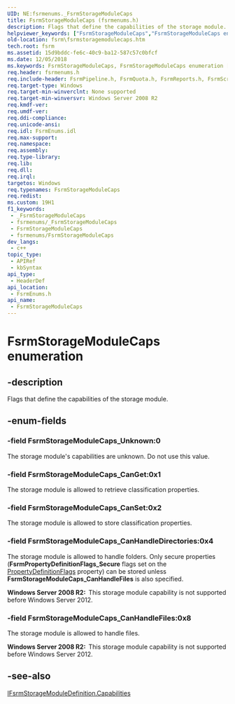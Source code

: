 ```yaml
---
UID: NE:fsrmenums._FsrmStorageModuleCaps
title: FsrmStorageModuleCaps (fsrmenums.h)
description: Flags that define the capabilities of the storage module.
helpviewer_keywords: ["FsrmStorageModuleCaps","FsrmStorageModuleCaps enumeration [File Server Resource Manager]","FsrmStorageModuleCaps_CanGet","FsrmStorageModuleCaps_CanHandleDirectories","FsrmStorageModuleCaps_CanHandleFiles","FsrmStorageModuleCaps_CanSet","FsrmStorageModuleCaps_Unknown","fs.fsrmstoragemodulecaps","fsrm.fsrmstoragemodulecaps","fsrmenums/FsrmStorageModuleCaps","fsrmenums/FsrmStorageModuleCaps_CanGet","fsrmenums/FsrmStorageModuleCaps_CanHandleDirectories","fsrmenums/FsrmStorageModuleCaps_CanHandleFiles","fsrmenums/FsrmStorageModuleCaps_CanSet","fsrmenums/FsrmStorageModuleCaps_Unknown"]
old-location: fsrm\fsrmstoragemodulecaps.htm
tech.root: fsrm
ms.assetid: 15d9bddc-fe6c-40c9-ba12-587c57c0bfcf
ms.date: 12/05/2018
ms.keywords: FsrmStorageModuleCaps, FsrmStorageModuleCaps enumeration [File Server Resource Manager], FsrmStorageModuleCaps_CanGet, FsrmStorageModuleCaps_CanHandleDirectories, FsrmStorageModuleCaps_CanHandleFiles, FsrmStorageModuleCaps_CanSet, FsrmStorageModuleCaps_Unknown, fs.fsrmstoragemodulecaps, fsrm.fsrmstoragemodulecaps, fsrmenums/FsrmStorageModuleCaps, fsrmenums/FsrmStorageModuleCaps_CanGet, fsrmenums/FsrmStorageModuleCaps_CanHandleDirectories, fsrmenums/FsrmStorageModuleCaps_CanHandleFiles, fsrmenums/FsrmStorageModuleCaps_CanSet, fsrmenums/FsrmStorageModuleCaps_Unknown
req.header: fsrmenums.h
req.include-header: FsrmPipeline.h, FsrmQuota.h, FsrmReports.h, FsrmScreen.h
req.target-type: Windows
req.target-min-winverclnt: None supported
req.target-min-winversvr: Windows Server 2008 R2
req.kmdf-ver: 
req.umdf-ver: 
req.ddi-compliance: 
req.unicode-ansi: 
req.idl: FsrmEnums.idl
req.max-support: 
req.namespace: 
req.assembly: 
req.type-library: 
req.lib: 
req.dll: 
req.irql: 
targetos: Windows
req.typenames: FsrmStorageModuleCaps
req.redist: 
ms.custom: 19H1
f1_keywords:
 - _FsrmStorageModuleCaps
 - fsrmenums/_FsrmStorageModuleCaps
 - FsrmStorageModuleCaps
 - fsrmenums/FsrmStorageModuleCaps
dev_langs:
 - c++
topic_type:
 - APIRef
 - kbSyntax
api_type:
 - HeaderDef
api_location:
 - FsrmEnums.h
api_name:
 - FsrmStorageModuleCaps
---
```


# FsrmStorageModuleCaps enumeration


## -description

Flags that define the capabilities of the storage module.

## -enum-fields

### -field FsrmStorageModuleCaps_Unknown:0

The storage module's capabilities are unknown. Do not use this value.

### -field FsrmStorageModuleCaps_CanGet:0x1

The storage module is allowed to retrieve classification properties.

### -field FsrmStorageModuleCaps_CanSet:0x2

The storage module is allowed to store classification properties.

### -field FsrmStorageModuleCaps_CanHandleDirectories:0x4

The storage module is allowed to handle folders. Only secure properties 
       (<b>FsrmPropertyDefinitionFlags_Secure</b> flags set on the 
       <a href="/previous-versions/windows/desktop/api/fsrmpipeline/nf-fsrmpipeline-ifsrmpropertydefinition2-get_propertydefinitionflags">PropertyDefinitionFlags</a> 
       property) can be stored unless <b>FsrmStorageModuleCaps_CanHandleFiles</b> is also 
       specified.

<b>Windows Server 2008 R2:  </b>This storage module capability is not supported before Windows Server 2012.

### -field FsrmStorageModuleCaps_CanHandleFiles:0x8

The storage module is allowed to handle files.

<b>Windows Server 2008 R2:  </b>This storage module capability is not supported before Windows Server 2012.

## -see-also

<a href="/previous-versions/windows/desktop/api/fsrmpipeline/nf-fsrmpipeline-ifsrmstoragemoduledefinition-get_capabilities">IFsrmStorageModuleDefinition.Capabilities</a>
